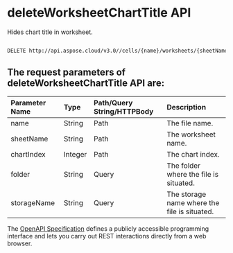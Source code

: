 # **deleteWorksheetChartTitle API**

Hides chart title in worksheet. 

```bash

DELETE http://api.aspose.cloud/v3.0//cells/{name}/worksheets/{sheetName}/charts/{chartIndex}/title

```

## The request parameters of **deleteWorksheetChartTitle** API are: 

| Parameter Name | Type | Path/Query String/HTTPBody | Description | 
| :- | :- | :- |:- | 
|name|String|Path|The file name.|
|sheetName|String|Path|The worksheet name.|
|chartIndex|Integer|Path|The chart index.|
|folder|String|Query|The folder where the file is situated.|
|storageName|String|Query|The storage name where the file is situated.|


The [OpenAPI Specification](https://reference.aspose.cloud/cells/#/ChartsController/DeleteWorksheetChartTitle) defines a publicly accessible programming interface and lets you carry out REST interactions directly from a web browser.
